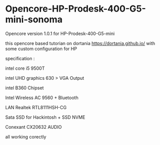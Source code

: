 # Opencore-HP-Prodesk-400-G5-mini-sonoma

Opencore version 1.0.1 for HP-Prodesk-400-G5-mini

this opencore based tutorian on dortania https://dortania.github.io/ with some custom configuration for HP

specification :

intel core i5 9500T

intel UHD graphics 630 > VGA Output

intel B360 Chipset

Intel Wireless AC 9560 + Bluetooth

LAN Realtek RTL8111HSH-CG

Sata SSD for Hackintosh + SSD NVME

Conexant CX20632 AUDIO

all working corectly
